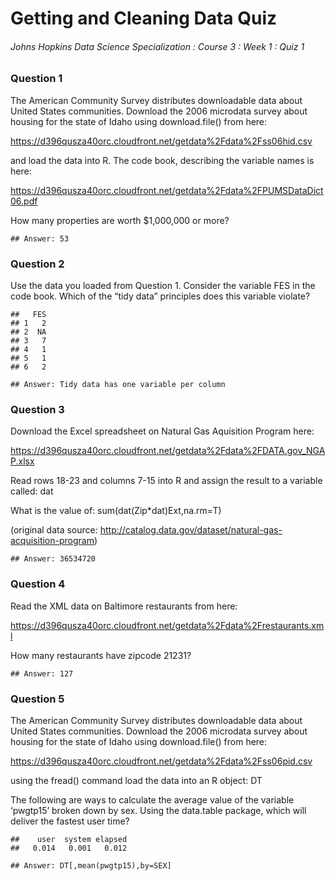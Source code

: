 Getting and Cleaning Data Quiz
================

###### Johns Hopkins Data Science Specialization : Course 3 : Week 1 : Quiz 1

### Question 1

The American Community Survey distributes downloadable data about United
States communities. Download the 2006 microdata survey about housing for
the state of Idaho using download.file() from here:

<https://d396qusza40orc.cloudfront.net/getdata%2Fdata%2Fss06hid.csv>

and load the data into R. The code book, describing the variable names
is
here:

<https://d396qusza40orc.cloudfront.net/getdata%2Fdata%2FPUMSDataDict06.pdf>

How many properties are worth $1,000,000 or more?

    ## Answer: 53

### Question 2

Use the data you loaded from Question 1. Consider the variable FES in
the code book. Which of the “tidy data” principles does this variable
violate?

    ##   FES
    ## 1   2
    ## 2  NA
    ## 3   7
    ## 4   1
    ## 5   1
    ## 6   2

    ## Answer: Tidy data has one variable per column

### Question 3

Download the Excel spreadsheet on Natural Gas Aquisition Program
here:

<https://d396qusza40orc.cloudfront.net/getdata%2Fdata%2FDATA.gov_NGAP.xlsx>

Read rows 18-23 and columns 7-15 into R and assign the result to a
variable called: dat

What is the value of: sum(dat\(Zip*dat\)Ext,na.rm=T)

(original data source:
<http://catalog.data.gov/dataset/natural-gas-acquisition-program>)

    ## Answer: 36534720

### Question 4

Read the XML data on Baltimore restaurants from here:

<https://d396qusza40orc.cloudfront.net/getdata%2Fdata%2Frestaurants.xml>

How many restaurants have zipcode 21231?

    ## Answer: 127

### Question 5

The American Community Survey distributes downloadable data about United
States communities. Download the 2006 microdata survey about housing for
the state of Idaho using download.file() from here:

<https://d396qusza40orc.cloudfront.net/getdata%2Fdata%2Fss06pid.csv>

using the fread() command load the data into an R object: DT

The following are ways to calculate the average value of the variable
‘pwgtp15’ broken down by sex. Using the data.table package, which will
deliver the fastest user time?

    ##    user  system elapsed 
    ##   0.014   0.001   0.012

    ## Answer: DT[,mean(pwgtp15),by=SEX]
